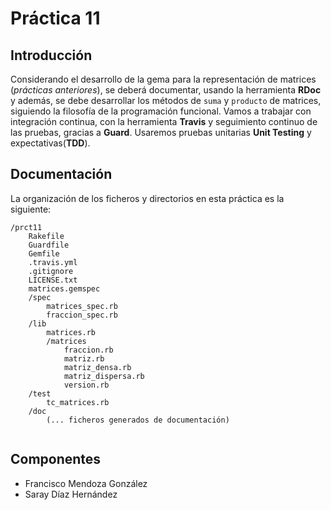 Práctica 11
==============================================================

Introducción
------------

Considerando el desarrollo de la gema para la representación de matrices (_prácticas anteriores_), se deberá documentar, usando la herramienta **RDoc** y además, se debe desarrollar los métodos de `suma` y `producto` de matrices, siguiendo la filosofía de la programación funcional. 
Vamos a trabajar con integración continua, con la herramienta **Travis** y seguimiento continuo de las pruebas, gracias a **Guard**. Usaremos pruebas unitarias **Unit Testing** y expectativas(**TDD**).

Documentación
------------

La organización de los ficheros y directorios en esta práctica es la siguiente:

```
/prct11
	Rakefile
	Guardfile
	Gemfile	
	.travis.yml
	.gitignore
	LICENSE.txt
	matrices.gemspec
	/spec
		matrices_spec.rb
		fraccion_spec.rb
	/lib
		matrices.rb
		/matrices
			fraccion.rb
			matriz.rb
			matriz_densa.rb
			matriz_dispersa.rb
			version.rb
	/test
		tc_matrices.rb
	/doc
		(... ficheros generados de documentación)
		
```
Componentes
------------

* Francisco Mendoza González
* Saray Díaz Hernández
